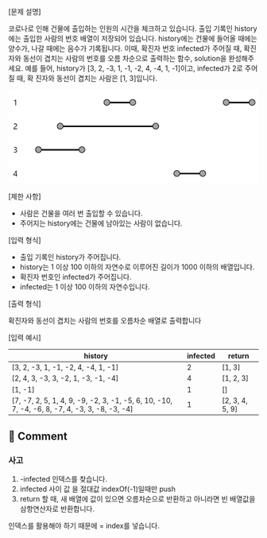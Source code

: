 
[문제 설명]

코로나로 인해 건물에 출입하는 인원의 시간을 체크하고 있습니다. 출입 기록인 history
에는 출입한 사람의 번호 배열이 저장되어 있습니다.
history에는 건물에 들어올 때에는 양수가, 나갈 때에는 음수가 기록됩니다.
이때, 확진자 번호 infected가 주어질 때, 확진자와 동선이 겹치는 사람의 번호를 오름
차순으로 출력하는 함수, solution을 완성해주세요.
예를 들어, history가 [3, 2, -3, 1, -1, -2, 4, -4, 1, -1]이고, infected가 2로 주어질 때, 확
진자와 동선이 겹치는 사람은 [1, 3]입니다.

![](../images/covid.png)

[제한 사항]

- 사람은 건물을 여러 번 출입할 수 있습니다.
- 주어지는 history에는 건물에 남아있는 사람이 없습니다.

[입력 형식]

- 출입 기록인 history가 주어집니다.
- history는 1 이상 100 이하의 자연수로 이루어진 길이가 1000 이하의 배열입니다.
- 확진자 번호인 infected가 주어집니다.
- infected는 1 이상 100 이하의 자연수입니다.

[출력 형식]

확진자와 동선이 겹치는 사람의 번호를 오름차순 배열로 출력합니다

[입력 예시]

|history |infected |return|
|---|---|---|
|[3, 2, -3, 1, -1, -2, 4, -4, 1, -1] |2 |[1, 3]|
|[2, 4, 3, -3, 3, -2, 1, -3, -1, -4]| 4 |[1, 2, 3]|
|[1, -1] |1 |[]|
|[7, -7, 2, 5, 1, 4, 9, -9, -2, 3, -1, -5, 6, 10, -10, 7, -4, -6, 8, -7, 4, -3, 3, -8, -3, -4] | 1 | [2, 3, 4, 5, 9]|


## 🤞 Comment
### 사고 
1. -infected 인덱스를 찾습니다.
2. infected 사이 값 을 절대값 indexOf(-1)일때만 push
3. return 할 때, 새 배열에 값이 있으면 오름차순으로 반환하고 아니라면 빈 배열값을 삼항연산자로 반환합니다.


인덱스를 활용해야 하기 때문에 = index를 넣습니다.